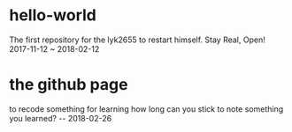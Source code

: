 # hello-world
The first repository for the lyk2655 to restart himself. Stay Real, Open!
2017-11-12 ~ 2018-02-12 

# the github page
to recode something for learning
how long can you stick to note something you learned? 
-- 2018-02-26

